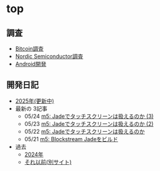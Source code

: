 # top

## 調査

* [Bitcoin調査](bitcoin/index.md)
* [Nordic Semiconductor調査](nrf/index.md)
* [Android開発](android/index.md)

## 開発日記

* [2025年(更新中)](devwork2025.md)
* 最新の 3記事
  * 05/24 [m5: Jadeでタッチスクリーンは扱えるのか (3)](2025/05/20250524-m5.md)
  * 05/23 [m5: Jadeでタッチスクリーンは扱えるのか (2)](2025/05/20250523-m5.md)
  * 05/22 [m5: Jadeでタッチスクリーンは扱えるのか](2025/05/20250522a-m5.md)
  * 05/21 [m5: Blockstream Jadeをビルド](2025/05/20250521-m5a.md)
* 過去
  * [2024年](devwork2024.md)
  * [それ以前(別サイト)](https://hiro99ma.blogspot.com/)
